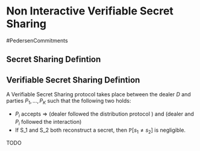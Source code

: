 # Non Interactive Verifiable Secret Sharing
#PedersenCommitments

## Secret Sharing Defintion

## Verifiable Secret Sharing Defintion
A Verifiable Secret Sharing protocol takes place between the dealer $D$ and parties $P_1, \dots, P_K$ such that the following two holds:

+ $P_i$ accepts => (dealer followed the distribution protocol ) and (dealer and $P_i$ followed the interaction)
+ If S_1 and S_2 both reconstruct a secret, then $\mathbb{P}[s_1 \neq s_2]$ is negligible. 

TODO

